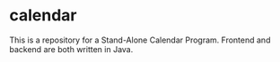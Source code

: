 # calendar
This is a repository for a Stand-Alone Calendar Program. Frontend and backend are both written in Java. 
